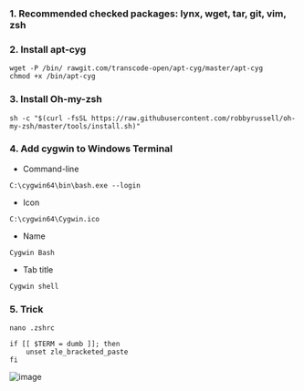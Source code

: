 ### 1. Recommended checked packages: lynx, wget, tar, git, vim, zsh
### 2. Install apt-cyg
```
wget -P /bin/ rawgit.com/transcode-open/apt-cyg/master/apt-cyg
chmod +x /bin/apt-cyg
```

### 3. Install Oh-my-zsh
```
sh -c "$(curl -fsSL https://raw.githubusercontent.com/robbyrussell/oh-my-zsh/master/tools/install.sh)"
```

### 4. Add cygwin to Windows Terminal
- Command-line
```
C:\cygwin64\bin\bash.exe --login
```
- Icon
```
C:\cygwin64\Cygwin.ico
```
- Name
```
Cygwin Bash
``` 
- Tab title
```
Cygwin shell
```
### 5. Trick
```
nano .zshrc
```
```
if [[ $TERM = dumb ]]; then
    unset zle_bracketed_paste
fi
```
![image](https://github.com/Leomin07/zsh/assets/61413434/35b85011-30d2-4e4c-a8b1-1e80b115e9ab)

